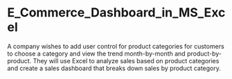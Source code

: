# E_Commerce_Dashboard_in_MS_Excel
A company wishes to add user control for product categories for customers to choose a category and view the trend month-by-month and product-by- product. They will use Excel to analyze sales based on product categories and create a sales dashboard that breaks down sales by product category.
